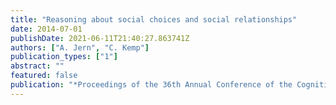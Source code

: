 ```yaml
---
title: "Reasoning about social choices and social relationships"
date: 2014-07-01
publishDate: 2021-06-11T21:40:27.863741Z
authors: ["A. Jern", "C. Kemp"]
publication_types: ["1"]
abstract: ""
featured: false
publication: "*Proceedings of the 36th Annual Conference of the Cognitive Science Society*"
---
```



